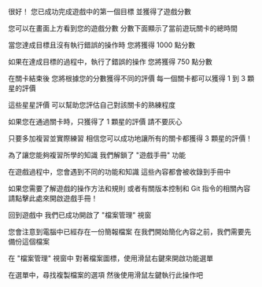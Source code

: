 很好！
您已成功完成遊戲中的第一個目標
並獲得了遊戲分數

您可以在畫面上方看到您的遊戲分數
分數下面顯示了當前遊玩關卡的總時間

當您達成目標且沒有執行錯誤的操作時
您將獲得 1000 點分數

如果在達成目標的過程中，執行了錯誤的操作
您將獲得 750 點分數

在關卡結束後
您將根據您的分數獲得不同的評價
每一個關卡都可以獲得 1 到 3 顆星的評價

這些星星評價
可以幫助您評估自己對該關卡的熟練程度

如果您在通過關卡時，只獲得了 1 顆星的評價
請不要灰心

只要多加複習並實際練習
相信您可以成功地讓所有的關卡都獲得 3 顆星的評價！

為了讓您能夠複習所學的知識
我們解鎖了 "遊戲手冊" 功能

在遊戲過程中，您會遇到不同的功能和知識
這些內容都會被收錄到手冊中

如果您需要了解遊戲的操作方法和規則
或者有關版本控制和 Git 指令的相關內容
請點擊此處來開啟遊戲手冊！

回到遊戲中
我們已成功開啟了 "檔案管理" 視窗

您會注意到電腦中已經存在一份簡報檔案
在我們開始簡化內容之前，我們需要先備份這個檔案

在 "檔案管理" 視窗中
對著檔案圖標，使用滑鼠右鍵來開啟功能選單

在選單中，尋找複製檔案的選項
然後使用滑鼠左鍵執行此操作吧
